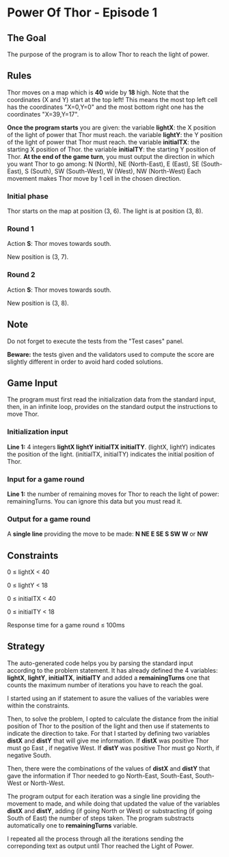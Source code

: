 # Power Of Thor - Episode 1
## The Goal
The purpose of the program is to allow Thor to reach the light of power.
## Rules
Thor moves on a map which is **40** wide by **18** high. Note that the coordinates (X and Y) start at the top left! This means the most top left cell has the coordinates "X=0,Y=0" and the most bottom right one has the coordinates "X=39,Y=17".

**Once the program starts** you are given:
the variable **lightX**: the X position of the light of power that Thor must reach.
the variable **lightY**: the Y position of the light of power that Thor must reach.
the variable **initialTX**: the starting X position of Thor.
the variable **initialTY**: the starting Y position of Thor.
**At the end of the game turn**, you must output the direction in which you want Thor to go among: N (North), NE (North-East), E (East), SE (South-East), S (South), SW (South-West), W (West), NW (North-West)
Each movement makes Thor move by 1 cell in the chosen direction.

### Initial phase
Thor starts on the map at position (3, 6). The light is at position (3, 8).
### Round 1
Action **S**: Thor moves towards south.

New position is (3, 7).

### Round 2
Action **S**: Thor moves towards south.

New position is (3, 8).

## Note
Do not forget to execute the tests from the "Test cases" panel.

**Beware:** the tests given and the validators used to compute the score are slightly different in order to avoid hard coded solutions.

## Game Input
The program must first read the initialization data from the standard input, then, in an infinite loop, provides on the standard output the instructions to move Thor.

### Initialization input
**Line 1:** 4 integers **lightX lightY initialTX initialTY**. (lightX, lightY) indicates the position of the light. (initialTX, initialTY) indicates the initial position of Thor.

### Input for a game round
**Line 1:** the number of remaining moves for Thor to reach the light of power: remainingTurns. You can ignore this data but you must read it.

### Output for a game round
A **single line** providing the move to be made: **N NE E SE S SW W** or **NW**

## Constraints

0 ≤ lightX < 40

0 ≤ lightY < 18

0 ≤ initialTX < 40

0 ≤ initialTY < 18

Response time for a game round ≤ 100ms

## Strategy
The auto-generated code helps you by parsing the standard input according to the problem statement. It has already defined the 4 variables: **lightX**, **lightY**, **initialTX**, **initialTY** and added a **remainingTurns** one that counts the maximum number of iterations you have to reach the goal. 

I started using an if statement to asure the valiues of the variables were within the constraints.

Then, to solve the problem, I opted to calculate the distance from the initial position of Thor to the position of the light and then use if statements to indicate the direction to take. For that I started by defining two variables **distX** and **distY** that will give me information. If **distX** was positive Thor must go East , if negative West. If **distY** was positive Thor must go North, if negative South.

Then, there were the combinations of the values of **distX** and **distY** that gave the information if Thor needed to go North-East, South-East, South-West or North-West.

The program output for each iteration was a single line providing the movement to made, and while doing that updated the value of the variables **distX** and **distY**, adding (if going North or West) or substracting (if going South of East) the number of steps taken. The program substracts automatically one to **remainingTurns** variable. 

I repeated all the process through all the iterations sending the correponding text as output until Thor reached the Light of Power.
